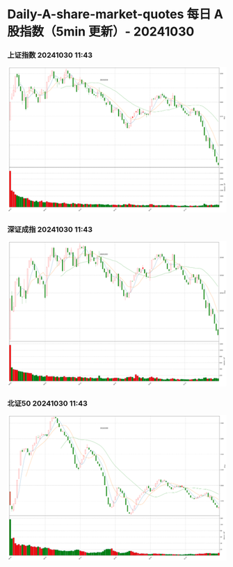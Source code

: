 
# Daily-A-share-market-quotes 每日 A 股指数（5min 更新）- 20241030

### 上证指数 20241030 11:43
![](./fig/2024/10/20241030-sh000001.png)

### 深证成指 20241030 11:43
![](./fig/2024/10/20241030-sz399001.png)

### 北证50 20241030 11:43
![](./fig/2024/10/20241030-bj899050.png)
